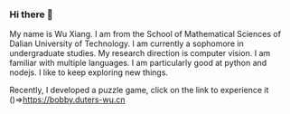 ### Hi there 👋

My name is Wu Xiang. I am from the School of Mathematical Sciences of Dalian University of Technology. I am currently a sophomore in undergraduate studies. My research direction is computer vision. I am familiar with multiple languages. I am particularly good at python and nodejs. I like to keep exploring new things.

Recently, I developed a puzzle game, click on the link to experience it ()=>https://bobby.duters-wu.cn
